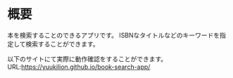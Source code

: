 # 概要
本を検索することのできるアプリです。
ISBNなタイトルなどのキーワードを指定して検索することができます。

以下のサイトにて実際に動作確認をすることができます。
URL:https://yuukilion.github.io/book-search-app/
